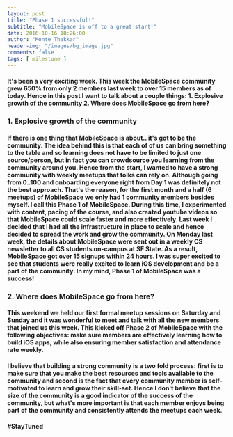 ```yaml
---
layout: post
title: "Phase 1 successful!"
subtitle: "MobileSpace is off to a great start!"
date: 2016-10-16 18:26:00
author: "Monte Thakkar"
header-img: "/images/bg_image.jpg"
comments: false
tags: [ milestone ]
---
```


#### It's been a very exciting week. This week the MobileSpace community grew 650% from only 2 members last week to over 15 members as of today. Hence in this post I want to talk about a couple things: 1. Explosive growth of the community 2. Where does MobileSpace go from here?

### 1. Explosive growth of the community

#### If there is one thing that MobileSpace is about.. it's got to be the community. The idea behind this is that each of of us can bring something to the table and so learning does not have to be limited to just one source/person, but in fact you can crowdsource you learning from the community around you. Hence from the start, I wanted to have a strong community with weekly meetups that folks can rely on. Although going from 0..100 and onboarding everyone right from Day 1 was definitely not the best approach. That's the reason, for the first month and a half (6 meetups) of MobileSpace we only had 1 community members besides myself. I call this Phase 1 of MobileSpace. During this time, I experimented with content, pacing of the course, and also created youtube videos so that MobileSpace could scale faster and more effectively. Last week I decided that I had all the infrastructure in place to scale and hence decided to spread the work and grow the community. On Monday last week, the details about MobileSpace were sent out in a weekly CS newsletter to all CS students on-campus at SF State. As a result, MobileSpace got over 15 signups within 24 hours. I was super excited to see that students were really excited to learn iOS development and be a part of the community. In my mind, Phase 1 of MobileSpace was a success!

### 2. Where does MobileSpace go from here?

#### This weekend we held our first formal meetup sessions on Saturday and Sunday and it was wonderful to meet and talk with all the new members that joined us this week. This kicked off Phase 2 of MobileSpace with the following objectives: make sure members are effectively learning how to build iOS apps, while also ensuring member satisfaction and attendance rate weekly.

#### I believe that building a strong community is a two fold process: first is to make sure that you make the best resources and tools available to the community and second is the fact that every community member is self-motivated to learn and grow their skill-set. Hence I don't believe that the size of the community is a good indicator of the success of the community, but what's more important is that each member enjoys being part of the community and consistently attends the meetups each week.

#### #StayTuned
